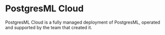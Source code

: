 # PostgresML Cloud

PostgresML Cloud is a fully managed deployment of PostgresML, operated and supported by the team that created it.
